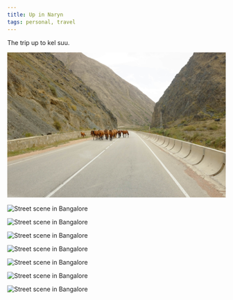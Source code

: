 ```yaml
---
title: Up in Naryn
tags: personal, travel
---
```


The trip up to kel suu.

![Street scene in Bangalore](/images/DSCF7809.JPG "Horse on the Highway")


<!--more-->

![Street scene in Bangalore](/images/DSCF7845.JPG "A streetscape in a slightly
edgy neighbourhood in Bangalore.")

![Street scene in Bangalore](/images/DSCF7868.JPG "A streetscape in a slightly
edgy neighbourhood in Bangalore.")

![Street scene in Bangalore](/images/DSCF7880.JPG "A streetscape in a slightly
edgy neighbourhood in Bangalore.")

![Street scene in Bangalore](/images/DSCF7883.JPG "A streetscape in a slightly
edgy neighbourhood in Bangalore.")

![Street scene in Bangalore](/images/DSCF7914.JPG "A streetscape in a slightly
edgy neighbourhood in Bangalore.")

![Street scene in Bangalore](/images/DSCF7901.JPG "A streetscape in a slightly
edgy neighbourhood in Bangalore.")

![Street scene in Bangalore](/images/DSCF7863.JPG "A streetscape in a slightly
edgy neighbourhood in Bangalore.")
